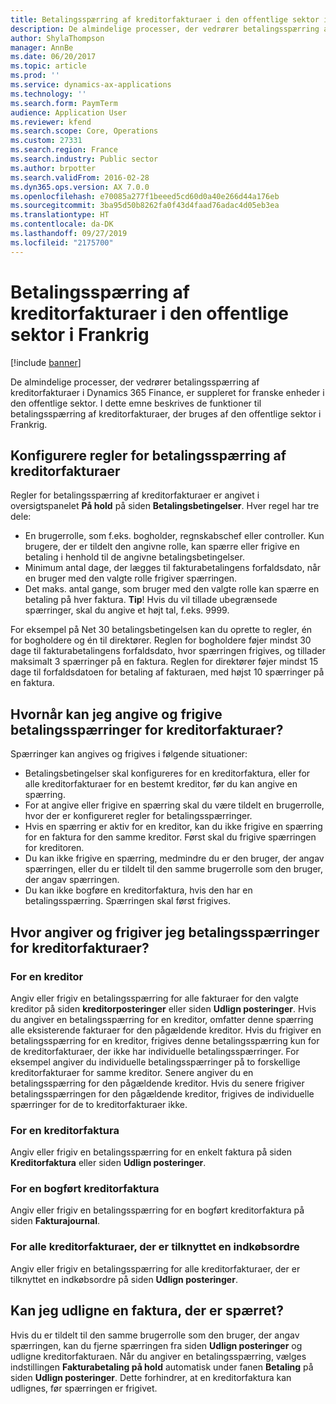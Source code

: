 ```yaml
---
title: Betalingsspærring af kreditorfakturaer i den offentlige sektor i Frankrig
description: De almindelige processer, der vedrører betalingsspærring af kreditorfakturaer i Microsoft Dynamics 365 Finance, er suppleret for franske enheder i den offentlige sektor. I dette emne beskrives de funktioner til betalingsspærring af kreditorfakturaer, der bruges af den offentlige sektor i Frankrig.
author: ShylaThompson
manager: AnnBe
ms.date: 06/20/2017
ms.topic: article
ms.prod: ''
ms.service: dynamics-ax-applications
ms.technology: ''
ms.search.form: PaymTerm
audience: Application User
ms.reviewer: kfend
ms.search.scope: Core, Operations
ms.custom: 27331
ms.search.region: France
ms.search.industry: Public sector
ms.author: brpotter
ms.search.validFrom: 2016-02-28
ms.dyn365.ops.version: AX 7.0.0
ms.openlocfilehash: e70085a277f1beeed5cd60d0a40e266d44a176eb
ms.sourcegitcommit: 3ba95d50b8262fa0f43d4faad76adac4d05eb3ea
ms.translationtype: HT
ms.contentlocale: da-DK
ms.lasthandoff: 09/27/2019
ms.locfileid: "2175700"
---
```

# <a name="vendor-invoice-payment-holds-in-the-public-sector-in-france"></a>Betalingsspærring af kreditorfakturaer i den offentlige sektor i Frankrig

[!include [banner](../includes/banner.md)]

De almindelige processer, der vedrører betalingsspærring af kreditorfakturaer i Dynamics 365 Finance, er suppleret for franske enheder i den offentlige sektor. I dette emne beskrives de funktioner til betalingsspærring af kreditorfakturaer, der bruges af den offentlige sektor i Frankrig.

<a name="set-up-rules-for-vendor-invoice-payment-holds"></a>Konfigurere regler for betalingsspærring af kreditorfakturaer
---------------------------------------------

Regler for betalingsspærring af kreditorfakturaer er angivet i oversigtspanelet **På hold** på siden **Betalingsbetingelser**. Hver regel har tre dele:

-   En brugerrolle, som f.eks. bogholder, regnskabschef eller controller. Kun brugere, der er tildelt den angivne rolle, kan spærre eller frigive en betaling i henhold til de angivne betalingsbetingelser.
-   Minimum antal dage, der lægges til fakturabetalingens forfaldsdato, når en bruger med den valgte rolle frigiver spærringen.
-   Det maks. antal gange, som bruger med den valgte rolle kan spærre en betaling på hver faktura. **Tip**! Hvis du vil tillade ubegrænsede spærringer, skal du angive et højt tal, f.eks. 9999.

For eksempel på Net 30 betalingsbetingelsen kan du oprette to regler, én for bogholdere og én til direktører. Reglen for bogholdere føjer mindst 30 dage til fakturabetalingens forfaldsdato, hvor spærringen frigives, og tillader maksimalt 3 spærringer på en faktura. Reglen for direktører føjer mindst 15 dage til forfaldsdatoen for betaling af fakturaen, med højst 10 spærringer på en faktura.

## <a name="when-can-i-place-and-release-vendor-invoice-payment-holds"></a>Hvornår kan jeg angive og frigive betalingsspærringer for kreditorfakturaer?
Spærringer kan angives og frigives i følgende situationer:

-   Betalingsbetingelser skal konfigureres for en kreditorfaktura, eller for alle kreditorfakturaer for en bestemt kreditor, før du kan angive en spærring.
-   For at angive eller frigive en spærring skal du være tildelt en brugerrolle, hvor der er konfigureret regler for betalingsspærringer.
-   Hvis en spærring er aktiv for en kreditor, kan du ikke frigive en spærring for en faktura for den samme kreditor. Først skal du frigive spærringen for kreditoren.
-   Du kan ikke frigive en spærring, medmindre du er den bruger, der angav spærringen, eller du er tildelt til den samme brugerrolle som den bruger, der angav spærringen.
-   Du kan ikke bogføre en kreditorfaktura, hvis den har en betalingsspærring. Spærringen skal først frigives.

## <a name="where-do-i-place-and-release-vendor-invoice-payment-holds"></a>Hvor angiver og frigiver jeg betalingsspærringer for kreditorfakturaer?
### <a name="for-a-vendor"></a>For en kreditor
Angiv eller frigiv en betalingsspærring for alle fakturaer for den valgte kreditor på siden **kreditorposteringer** eller siden **Udlign posteringer**. Hvis du angiver en betalingsspærring for en kreditor, omfatter denne spærring alle eksisterende fakturaer for den pågældende kreditor. Hvis du frigiver en betalingsspærring for en kreditor, frigives denne betalingsspærring kun for de kreditorfakturaer, der ikke har individuelle betalingsspærringer. For eksempel angiver du individuelle betalingsspærringer på to forskellige kreditorfakturaer for samme kreditor. Senere angiver du en betalingsspærring for den pågældende kreditor. Hvis du senere frigiver betalingsspærringen for den pågældende kreditor, frigives de individuelle spærringer for de to kreditorfakturaer ikke.

### <a name="for-a-vendor-invoice"></a>For en kreditorfaktura

Angiv eller frigiv en betalingsspærring for en enkelt faktura på siden **Kreditorfaktura** eller siden **Udlign posteringer**.

### <a name="for-a-posted-vendor-invoice"></a>For en bogført kreditorfaktura

Angiv eller frigiv en betalingsspærring for en bogført kreditorfaktura på siden **Fakturajournal**.

### <a name="for-all-vendor-invoices-associated-with-a-purchase-order"></a>For alle kreditorfakturaer, der er tilknyttet en indkøbsordre

Angiv eller frigiv en betalingsspærring for alle kreditorfakturaer, der er tilknyttet en indkøbsordre på siden **Udlign posteringer**.

## <a name="can-i-settle-an-invoice-that-is-on-hold"></a>Kan jeg udligne en faktura, der er spærret?
Hvis du er tildelt til den samme brugerrolle som den bruger, der angav spærringen, kan du fjerne spærringen fra siden **Udlign posteringer** og udligne kreditorfakturaen. Når du angiver en betalingsspærring, vælges indstillingen **Fakturabetaling på hold** automatisk under fanen **Betaling** på siden **Udlign posteringer**. Dette forhindrer, at en kreditorfaktura kan udlignes, før spærringen er frigivet.



